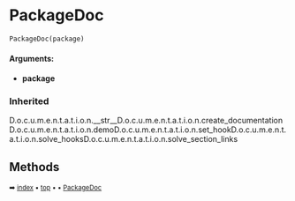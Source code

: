 # PackageDoc

``` python
PackageDoc(package)
```



#### Arguments:
- **package**

### Inherited

D.o.c.u.m.e.n.t.a.t.i.o.n.\_\_str__D.o.c.u.m.e.n.t.a.t.i.o.n.create_documentationD.o.c.u.m.e.n.t.a.t.i.o.n.demoD.o.c.u.m.e.n.t.a.t.i.o.n.set_hookD.o.c.u.m.e.n.t.a.t.i.o.n.solve_hooksD.o.c.u.m.e.n.t.a.t.i.o.n.solve_section_links

## Methods



<sub>:arrow_right: [index](index.md) :black_small_square: [top](#packagedoc) :black_small_square:  :black_small_square: [PackageDoc](pydoc-packagedoc.md)</sub>